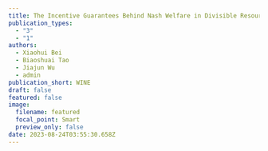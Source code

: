```yaml
---
title: The Incentive Guarantees Behind Nash Welfare in Divisible Resources Allocation
publication_types:
  - "3"
  - "1"
authors:
  - Xiaohui Bei
  - Biaoshuai Tao
  - Jiajun Wu
  - admin
publication_short: WINE
draft: false
featured: false
image:
  filename: featured
  focal_point: Smart
  preview_only: false
date: 2023-08-24T03:55:30.658Z
---
```

